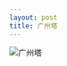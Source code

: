 ```yaml
---
layout: post
title: 广州塔
---
```


<img src="https://img.nikonsrc.com/image/IsDqx0NQjJEK4auyZM_CD0AFkee9s3Y7AWTanMPcicuoTL5RnfJyo7H2vRDMXUykUvMF2YvsSiFi_pWM54Un4Q/item.JPG" alt="广州塔" onclick="javascript:enlarge(this)" class="toEnlarge" >
